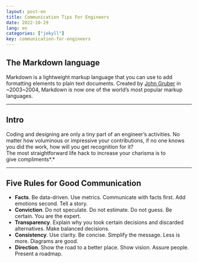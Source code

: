 ```yaml
---
layout: post-en
title: Communication Tips For Engineers
date: 2022-10-29
lang: en
categories: ["jekyll"]
key: communication-for-engineers
---
```


## The Markdown language

Markdown is a lightweight markup language that you can use to add formatting elements to plain text documents. Created by [John Gruber](https://daringfireball.net/projects/markdown/) in ~2003~2004, Markdown is now one of the world’s most popular markup languages.

---

## Intro

Coding and designing are only a tiny part of an engineer’s activities. No matter how voluminous or impressive your contributions, if no one knows you did the work, how will you get recognition for it?<br>
The most straightforward life hack to increase your charisma is to give compliments*.*

---
## Five Rules for Good Communication

- **Facts**. Be data-driven. Use metrics. Communicate with facts first. Add emotions second. Tell a story.
- **Conviction**. Do not speculate. Do not estimate. Do not guess. Be certain. You are the expert.
- **Transparency**. Explain why you took certain decisions and discarded alternatives. Make balanced decisions.
- **Consistency**. Use clarity. Be concise. Simplify the message. Less is more. Diagrams are good.
- **Direction**. Show the road to a better place. Show vision. Assure people. Present a roadmap.